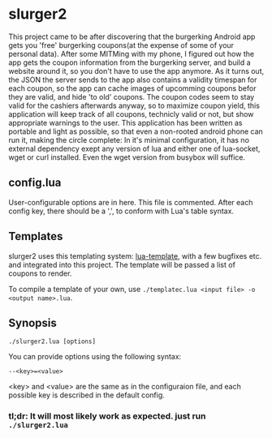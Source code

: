 # slurger2

 This project came to be after discovering that the burgerking Android app
 gets you 'free' burgerking coupons(at the expense of some of your personal
 data). After some MITMing with my phone, I figured out how the app gets the
 coupon information from the burgerking server, and build a website around it,
 so you don't have to use the app anymore. As it turns out, the JSON the server
 sends to the app also contains a validity timespan for each coupon, so the app
 can cache images of upcomming coupons befor they are valid, and hide 'to old'
 coupons. The coupon codes seem to stay valid for the cashiers afterwards
 anyway, so to maximize coupon yield, this application will keep track of all
 coupons, technicly valid or not, but show appropriate warnings to the user.
 This application has been written as portable and light as possible, so that
 even a non-rooted android phone can run it, making the circle complete:
 In it's minimal configuration, it has no external dependency exept any
 version of lua and either one of lua-socket, wget or curl installed. Even the
 wget version from busybox will suffice.



## config.lua

 User-configurable options are in here. This file is commented. After each
 config key, there should be a ',', to conform with Lua's table syntax.



## Templates

 slurger2 uses this templating system: [lua-template](https://github.com/dannote/lua-template),
 with a few bugfixes etc. and integrated into this project.
 The template will be passed a list of coupons to render.

 To compile a template of your own, use `./templatec.lua <input file> -o <output name>.lua`.



## Synopsis

 `./slurger2.lua [options]`

 You can provide options using the following syntax:

 `--<key>=<value>`

 &lt;key&gt; and &lt;value&gt; are the same as in the configuraion file, and each possible
 key is described in the default config.


### tl;dr: It will most likely work as expected. just run `./slurger2.lua`
